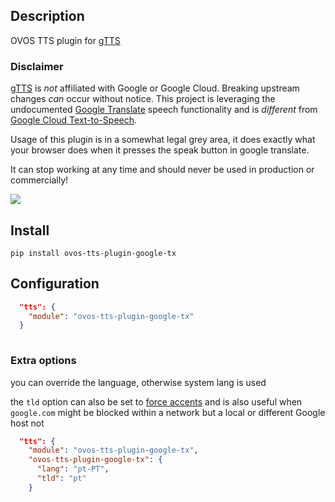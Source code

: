 ## Description
OVOS TTS plugin for [gTTS](https://github.com/pndurette/gTTS)

### Disclaimer

[gTTS](https://github.com/pndurette/gTTS) is *not* affiliated with Google or Google Cloud. Breaking upstream changes *can* occur without notice. This project is leveraging the undocumented [Google Translate](https://translate.google.com) speech functionality and is *different* from [Google Cloud Text-to-Speech](https://cloud.google.com/text-to-speech/).

Usage of this plugin is in a somewhat legal grey area, it does exactly what your browser does when it presses the speak button in google translate. 

It can stop working at any time and should never be used in production or commercially!

![](./gtts.png)

## Install

`pip install ovos-tts-plugin-google-tx`

## Configuration

```json
  "tts": {
    "module": "ovos-tts-plugin-google-tx"
  }
 
```

### Extra options

you can override the language, otherwise system lang is used

the `tld` option can also be set to [force accents](https://gtts.readthedocs.io/en/latest/module.html#localized-accents) and is also useful when ``google.com`` might be blocked within a network but a local or different Google host not

```json
  "tts": {
    "module": "ovos-tts-plugin-google-tx",
    "ovos-tts-plugin-google-tx": {
      "lang": "pt-PT",
      "tld": "pt"
    }
```


